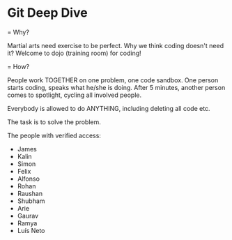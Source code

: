 # Git Deep Dive

= Why?

Martial arts need exercise to be perfect. Why we think coding doesn't need it? Welcome to dojo (training room) for coding!

= How?

People work TOGETHER on one problem, one code sandbox. One person starts coding, speaks what he/she is doing. After 5 minutes, another person comes to spotlight, cycling all involved people.

Everybody is allowed to do ANYTHING, including deleting all code etc.

The task is to solve the problem.

The people with verified access:
- James
- Kalin
- Simon
- Felix
- Alfonso
- Rohan
- Raushan
- Shubham
- Arie
- Gaurav
- Ramya
- Luís Neto
